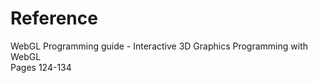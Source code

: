 # Reference
WebGL Programming guide - Interactive 3D Graphics Programming with WebGL  
Pages 124-134
